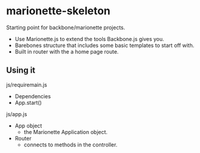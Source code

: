 marionette-skeleton
===================

Starting point for backbone/marionette projects.

- Use Marionette.js to extend the tools Backbone.js gives you.
- Barebones structure that includes some basic templates to start off with.
- Built in router with the a home page route.

Using it
--------

js/requiremain.js
- Dependencies
- App.start()

js/app.js
- App object
	- the Marionette Application object.
- Router
	- connects to methods in the controller.
